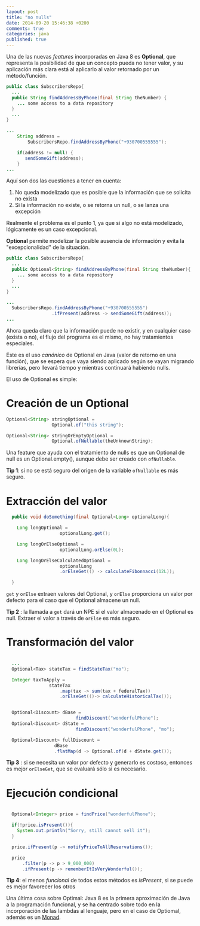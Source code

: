 ```yaml
---
layout: post
title: "no nulls"
date: 2014-09-20 15:46:38 +0200
comments: true
categories: java
published: true
---
```


Una de las nuevas *features* incorporadas en Java 8 es **Optional**, que representa la
posibilidad de que un concepto pueda no tener valor, y su aplicación más clara está
al aplicarlo al valor retornado por un método/función.

``` java
public class SubscribersRepo{
  ...
  public String findAddressByPhone(final String theNumber) {
    ... some access to a data repository
  }
  ...
}

...
    String address =
        SubscribersRepo.findAddressByPhone("+930700555555");

    if(address != null) {
       sendSomeGift(address);
    }
...

```
Aquí son dos las cuestiones a tener en cuenta:

  1. No queda modelizado que es posible que la información que se solicita no exista
  2. Si la información no existe, o se retorna un null, o se lanza una excepción

Realmente el problema es el punto 1, ya que si algo no está modelizado, lógicamente es un caso excepcional.

**Optional** permite modelizar la posible ausencia de información y evita la "excepcionalidad" de la situación.
``` java
public class SubscribersRepo{
  ...
  public Optional<String> findAddressByPhone(final String theNumber){
    ... some access to a data repository
  }
  ...
}

...
  SubscribersRepo.findAddressByPhone("+930700555555")
                 .ifPresent(address -> sendSomeGift(address));
...
```
Ahora queda claro que la información puede no existir, y en cualquier caso (exista o no), el flujo del
programa es el mismo, no hay tratamientos especiales.

<!-- more -->

Este es el uso *canónico* de Optional en Java (valor de retorno en una función), que se espera que vaya siendo aplicado
según se vayan migrando librerías, pero llevará tiempo y mientras continuará habiendo nulls.

El uso de Optional es simple:

# Creación de un Optional


``` java
Optional<String> stringOptional =
                 Optional.of("this string");

Optional<String> stringOrEmptyOptional =
                 Optional.ofNullable(theUnknownString);
```
Una feature que ayuda con el tratamiento de nulls es que un Optional de null es un Optional.empty(),
aunque debe ser creado con ```ofNullable```.

**Tip 1**: si no se está seguro del origen de la variable ```ofNullable``` es más seguro.

# Extracción del valor


``` java
  public void doSomething(final Optional<Long> optionalLong){

    Long longOptional =
                    optionalLong.get();

    Long longOrElseOptional =
                    optionalLong.orElse(0L);

    Long longOrElseCalculatedOptional =
                    optionalLong
                    .orElseGet(() -> calculateFibonnacci(12L));

  }
```
<code>get</code> y ```orElse``` extraen valores del Optional, y ```orElse``` proporciona un valor por defecto para
el caso que el Optional almacene un null.

**Tip 2** : la llamada a ```get``` dará un NPE si el valor almacenado en el Optional es null. Extraer el
valor a través de ```orElse``` es más seguro.

# Transformación del valor

``` java

  ...
  Optional<Tax> stateTax = findStateTax("mo");

  Integer taxToApply =  
                stateTax
                    .map(tax -> sum(tax + federalTax))
                    .orElseGet(()-> calculateHistoricalTax());


  Optional<Discount> dBase =
                          findDiscount("wonderfulPhone");
  Optional<Discount> dState =
                          findDiscount("wonderfulPhone", "mo");

  Optional<Discount> fullDiscount =
                  dBase
                  .flatMap(d -> Optional.of(d + dState.get());

```

**Tip 3** : si se necesita un valor por defecto y generarlo es costoso, entonces es mejor
<code>orElseGet</code>, que se evaluará sólo si es necesario.

# Ejecución condicional

``` java

  Optional<Integer> price = findPrice("wonderfulPhone");

  if(!price.isPresent()){
    System.out.println("Sorry, still cannot sell it");
  }

  price.ifPresent(p -> notifyPriceToAllReservations());

  price
      .filter(p -> p > 9_000_000)
      .ifPresent(p -> rememberItIsVeryWonderful());
```

**Tip 4**: el menos _funcional_ de todos estos métodos es _isPresent_, si se puede es mejor favorecer los otros



Una última cosa sobre Optimal: Java 8 es la primera aproximación de Java a la programación funcional,
y se ha centrado sobre todo en la incorporación de las lambdas al lenguaje, pero en el caso de
Optiomal, además es un [Monad](https://gist.github.com/ms-tg/7420496).
